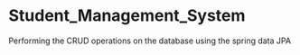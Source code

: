 # Student_Management_System
Performing the CRUD operations on the database using the spring data JPA
